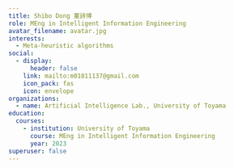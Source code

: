 ```yaml
---
title: Shibo Dong 董詩博
role: MEng in Intelligent Information Engineering
avatar_filename: avatar.jpg
interests:
  - Meta-heuristic algorithms
social:
  - display:
      header: false
    link: mailto:m01811137@gmail.com
    icon_pack: fas
    icon: envelope
organizations:
  - name: Artificial Intelligence Lab., University of Toyama
education:
  courses:
    - institution: University of Toyama
      course: MEng in Intelligent Information Engineering
      year: 2023
superuser: false
---
```

